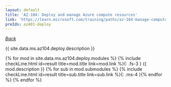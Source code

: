 ```yaml
---
layout: default
title: 'AZ-104: Deploy and manage Azure compute resources'
link: 'https://learn.microsoft.com/training/paths/az-104-manage-compute-resources/'
preIds: az401-deploy
---
```

[_Back_](.)

{{ site.data.ms.az104.deploy.description }}

<!-- {% assign counter = 0 %} {% assign result = page.preIds | append: "-" | append: counter %} -->
{% for mod in site.data.ms.az104.deploy.modules %}<!-- {% assign counter = counter | plus: 1 %}{% assign result = page.preIds | append: "-" | append: counter %} -->
{% include checkLine.html id=result title=mod.title link=mod.link %}{: .fs-3 }
<span class="ms-4">{{ mod.description }}</span>
{% for sub in mod.submodules %}<!-- {% assign counter = counter | plus: 1 %}{% assign result = page.preIds | append: "-" | append: counter %} -->
{% include checkLine.html id=result title=sub.title link=sub.link %}{: .ms-4 }{% endfor %}
{% endfor %}
